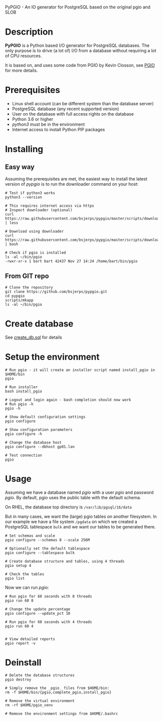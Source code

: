 PyPGIO - An IO generator for PostgreSQL based on the original pgio and SLOB

# Description

__PyPGIO__ is a Python based I/O generator for PostgreSQL databases.
The only purpose is to drive (a lot of) I/O from a database without requiring a lot of CPU resources.

It is based on, and uses some code from PGIO by Kevin Closson, see [PGIO](https://github.com/therealkevinc/pgio) for more details.

# Prerequisites

* Linux shell account (can be different system than the database server)
* PostgreSQL database (any recent supported version)
* User on the database with full access rights on the database
* Python 3.6 or higher
* _python3_ must be in the environment
* Internet access to install Python PIP packages

# Installing

## Easy way

Assuming the prerequisites are met, the easiest way to install the latest version of _pypgio_ is to run the downloader command on your host:

```
# Test if python3 works
python3 --version

# This requires internet access via https
# Inspect downloader (optional)
curl https://raw.githubusercontent.com/bsjerps/pypgio/master/scripts/download | less

# Download using downloader
curl https://raw.githubusercontent.com/bsjerps/pypgio/master/scripts/download | bash

# Check if pgio is installed
ls -al ~/bin/pgio
-rwxr-xr-x 1 bart bart 42437 Nov 27 14:24 /home/bart/bin/pgio
```

## From GIT repo
```
# Clone the repository
git clone https://github.com/bsjerps/pypgio.git
cd pypgio
scripts/mkapp
ls -al ~/bin/pgio

```

# Create database
See [create_db.sql](https://github.com/bsjerps/pypgio/blob/devel/scripts/create_db.sql) for details

# Setup the environment

```
# Run pgio - it will create an installer script named install_pgio in $HOME/bin
pgio

# Run installer
bash install_pgio

# Logout and login again - bash completion should now work
# Run pgio -h
pgio -h

# Show default configuration settings
pgio configure

# Show configuration parameters
pgio configure -h

# Change the database host
pgio configure --dbhost gp01.lan

# Test connection
pgio

```

# Usage

Assuming we have a database named _pgio_ with a user _pgio_ and password _pgio_.
By default, pgio uses the public table with the default schema. 

On RHEL, the database top directory is ```/var/lib/pgsql/16/data```

But in many cases, we want the (large) pgio tables on another filesystem. In our example we have a file system ```/pgdata``` on which we created a PostgreSQL tablespace ```bulk``` and we want our tables to be generated there.

```
# Set schemas and scale
pgio configure --schemas 8 --scale 256M

# Optionally set the default tablespace
pgio configure --tablespace bulk

# Create database structure and tables, using 4 threads
pgio setup 4

# Check the tables
pgio list

```

Now we can run _pgio_:

```
# Run pgio for 60 seconds with 8 threads
pgio run 60 8

# Change the update percentage
pgio configure --update_pct 10

# Run pgio for 60 seconds with 4 threads
pgio run 60 4


# View detailed reports
pgio report -v

```


# Deinstall


```
# Delete the database structures
pgio destroy

# Simply remove the _pgio_ files from $HOME/bin:
rm -f $HOME/bin/{pgio,complete_pgio,install_pgio}

# Remove the virtual environment
rm -rf $HOME/pgio_venv

# Remove the environment settings from $HOME/.bashrc
```


